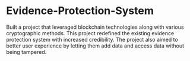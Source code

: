 # Evidence-Protection-System
 
Built a project that leveraged blockchain technologies along with various cryptographic methods. This 
project redefined the existing evidence protection system with increased credibility. The project also aimed 
to better user experience by letting them add data and access data without being tampered.
